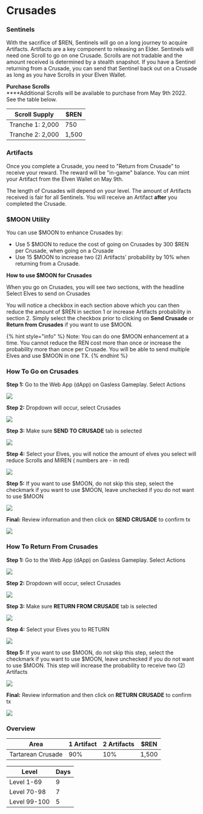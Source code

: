 # Crusades

### **Sentinels**

With the sacrifice of $REN, Sentinels will go on a long journey to acquire Artifacts. Artifacts are a key component to releasing an Elder. Sentinels will need one Scroll to go on one Crusade.  Scrolls are not tradable and the amount received is determined by a stealth snapshot. If you have a Sentinel returning from a Crusade, you can send that Sentinel back out on a Crusade as long as you have Scrolls in your Elven Wallet. &#x20;

**Purchase Scrolls**\
****Additional Scrolls will be available to purchase from May 9th 2022.  See the table below.&#x20;

| Scroll Supply    | $REN  |
| ---------------- | ----- |
| Tranche 1: 2,000 | 750   |
| Tranche 2: 2,000 | 1,500 |

### **Artifacts**&#x20;

Once you complete a Crusade, you need to "Return from Crusade" to receive your reward. The reward will be "in-game" balance. You can mint your Artifact from the Elven Wallet on May 9th.&#x20;

The length of Crusades will depend on your level.  The amount of Artifacts received is fair for all Sentinels.  You will receive an Artifact **after** you completed the Crusade.

### **$MOON Utility**

You can use $MOON to enhance Crusades by:

* Use 5 $MOON to reduce the cost of going on Crusades by 300 $REN per Crusade, when going on a Crusade
* Use 15 $MOON to increase two (2) Artifacts' probability by 10% when returning from a Crusade.

**How to use $MOON for Crusades**

When you go on Crusades, you will see two sections, with the headline Select Elves to send on Crusades&#x20;

You will notice a checkbox in each section above which you can then reduce the amount of $REN in section 1 or increase Artifacts probability in section 2.  Simply select the checkbox prior to clicking on **Send Crusade** or **Return from Crusades** if you want to use $MOON.

{% hint style="info" %}
Note: You can do one $MOON enhancement at a time. You cannot reduce the REN cost more than once or increase the probability more than once per Crusade. You will be able to send multiple Elves and use $MOON in one TX.
{% endhint %}

### **How To Go on Crusades**

**Step 1:** Go to the Web App (dApp) on Gasless Gameplay.  Select Actions

![](../.gitbook/assets/Step1Crusades.png)



**Step 2:** Dropdown will occur, select Crusades

![](../.gitbook/assets/Step2Crusades.png)



**Step 3:**  Make sure **SEND TO CRUSADE** tab is selected

![](../.gitbook/assets/Step0Crusades.png)

**Step 4:** Select your Elves, you will notice the amount of elves you select will reduce Scrolls and MIREN ( numbers are - in red)

![](../.gitbook/assets/Step3SelectElves.png)



**Step 5:** If you want to use $MOON, do not skip this step, select the checkmark if you want to use $MOON, leave unchecked if you do not want to use $MOON

![](../.gitbook/assets/Step4UseMOON.png)



**Final:** Review information and then click on **SEND CRUSADE** to confirm tx

![](<../.gitbook/assets/Send Crusades.png>)

### **How To Return From Crusades**

**Step 1:** Go to the Web App (dApp) on Gasless Gameplay.  Select Actions

![](../.gitbook/assets/Step1Crusades.png)

**Step 2:** Dropdown will occur, select Crusades

![](../.gitbook/assets/Step2Crusades.png)



**Step 3:**  Make sure **RETURN FROM CRUSADE** tab is selected

![](../.gitbook/assets/Step1ReturnFromCrusades.png)

**Step 4:** Select your Elves you to RETURN

![](../.gitbook/assets/ReturnFromCrusades\_SelectElves.png)

**Step 5:** If you want to use $MOON, do not skip this step, select the checkmark if you want to use $MOON, leave unchecked if you do not want to use $MOON. This step will increase the probability to receive two (2) Artifacts&#x20;

![](../.gitbook/assets/ReturnFromCrusades\_UseMOON.png)

**Final:** Review information and then click on **RETURN CRUSADE** to confirm tx

![](../.gitbook/assets/ReturnFromCrusades\_Confirm.png)

### Overview

| Area              | 1 Artifact | 2 Artifacts | $REN  |
| ----------------- | ---------- | ----------- | ----- |
| Tartarean Crusade | 90%        | 10%         | 1,500 |

| Level        | Days |
| ------------ | ---- |
| Level 1-69   | 9    |
| Level 70-98  | 7    |
| Level 99-100 | 5    |
